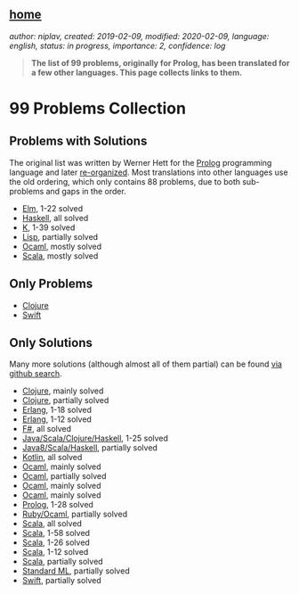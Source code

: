 [home](./index.md)
-------------------

*author: niplav, created: 2019-02-09, modified: 2020-02-09, language: english, status: in progress, importance: 2, confidence: log*

> __The list of 99 problems, originally for Prolog, has been translated
> for a few other languages. This page collects links to them.__

99 Problems Collection
======================

Problems with Solutions
-----------------------

The original list was written by Werner Hett for the
[Prolog](https://en.wikipedia.org/wiki/Prolog)
programming language and later
[re-organized](https://sites.google.com/site/prologsite/prolog-problems).
Most translations into other languages use the old ordering, which only
contains 88 problems, due to both sub-problems and gaps in the order.

* [Elm](https://en.wikibooks.org/wiki/99_Elm_Problems/1_to_99), 1-22 solved
* [Haskell](https://wiki.haskell.org/H-99:_Ninety-Nine_Haskell_Problems), all solved
* [K](https://github.com/kevinlawler/kona/wiki/K-99:-Ninety-Nine-K-Problems), 1-39 solved
* [Lisp](https://www.ic.unicamp.br/%7Emeidanis/courses/mc336/2006s2/funcional/L-99_Ninety-Nine_Lisp_Problems.html), partially solved
* [Ocaml](https://ocaml.org/learn/tutorials/99problems.html), mostly solved
* [Scala](http://aperiodic.net/phil/scala/s-99/), mostly solved

Only Problems
-------------

* [Clojure](https://github.com/99XProblems/99-Clojure-Problems)
* [Swift](https://www.enekoalonso.com/projects/99-swift-problems/)

Only Solutions
--------------

Many more solutions (although almost all of them partial) can be found
[via github search](https://github.com/search?p=1&q=99+problems&type=Repositories&utf8=%E2%9C%93).

* [Clojure](https://github.com/AustinRochford/99-problems-clojure), mainly solved
* [Clojure](https://github.com/rodnaph/99-clojure-problems), partially solved
* [Erlang](https://github.com/chad/99problems_erlang), 1-18 solved
* [Erlang](https://github.com/cosgroveb/99-erlang-problems), 1-12 solved
* [F#](https://github.com/paks/99-FSharp-Problems), all solved
* [Java/Scala/Clojure/Haskell](https://github.com/pavelfatin/ninety-nine), 1-25 solved
* [Java8/Scala/Haskell](https://github.com/shekhargulati/99-problems), partially solved
* [Kotlin](https://github.com/dkandalov/kotlin-99), all solved
* [Ocaml](https://github.com/MassD/99), mainly solved
* [Ocaml](https://github.com/VictorNicollet/99-Problems-OCaml), partially solved
* [Ocaml](https://github.com/christiankissig/ocaml99), mainly solved
* [Ocaml](https://github.com/shrynx/99.re), mainly solved
* [Prolog](https://github.com/Rootex/99-prolog-problems/blob/master/lists.prolog), 1-28 solved
* [Ruby/Ocaml](https://github.com/gmarik/99problems/), partially solved
* [Scala](https://github.com/99XProblems/99-Scala-Problems), all solved
* [Scala](https://github.com/danluu/ninety-nine-scala-problems), 1-58 solved
* [Scala](https://github.com/phyous/99-scala-problems), 1-26 solved
* [Scala](https://github.com/rabbitonweb/99-scala-problems), 1-12 solved
* [Scala](https://github.com/scala-club/NinetyNine), partially solved
* [Standard ML](https://github.com/wololock/99problems-ml), partially solved
* [Swift](https://github.com/eneko/Ninety-Nine-Swift-Solutions), partially solved
